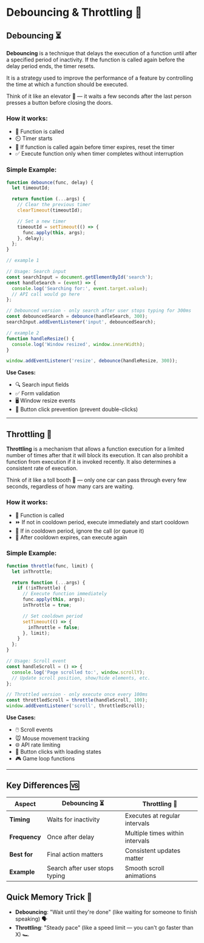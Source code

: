 # Debouncing & Throttling 🚦

## Debouncing ⏳

**Debouncing** is a technique that delays the execution of a function until
after a specified period of inactivity. If the function is called again before
the delay period ends, the timer resets.

It is a strategy used to improve the performance of a feature by controlling the
time at which a function should be executed.

Think of it like an elevator 🚪 — it waits a few seconds after the last person
presses a button before closing the doors.

### How it works:

- 🏁 Function is called
- ⏲️ Timer starts
- 🔄 If function is called again before timer expires, reset the timer
- ✅ Execute function only when timer completes without interruption

### Simple Example:

```javascript
function debounce(func, delay) {
  let timeoutId;

  return function (...args) {
    // Clear the previous timer
    clearTimeout(timeoutId);

    // Set a new timer
    timeoutId = setTimeout(() => {
      func.apply(this, args);
    }, delay);
  };
}

// example 1

// Usage: Search input
const searchInput = document.getElementById('search');
const handleSearch = (event) => {
  console.log('Searching for:', event.target.value);
  // API call would go here
};

// Debounced version - only search after user stops typing for 300ms
const debouncedSearch = debounce(handleSearch, 300);
searchInput.addEventListener('input', debouncedSearch);

// example 2
function handleResize() {
  console.log('Window resized', window.innerWidth);
}

window.addEventListener('resize', debounce(handleResize, 300));
```

**Use Cases:**

- 🔍 Search input fields
- ✅ Form validation
- 🖥️ Window resize events
- 🚫 Button click prevention (prevent double-clicks)

---

## Throttling 🚥

**Throttling** is a mechanism that allows a function execution for a limited
number of times after that it will block its execution. It can also prohibit a
function from execution if it is invoked recently. It also determines a
consistent rate of execution.

Think of it like a toll booth 🚗 — only one car can pass through every few
seconds, regardless of how many cars are waiting.

### How it works:

- 🏁 Function is called
- ⏩ If not in cooldown period, execute immediately and start cooldown
- 🛑 If in cooldown period, ignore the call (or queue it)
- 🔁 After cooldown expires, can execute again

### Simple Example:

```javascript
function throttle(func, limit) {
  let inThrottle;

  return function (...args) {
    if (!inThrottle) {
      // Execute function immediately
      func.apply(this, args);
      inThrottle = true;

      // Set cooldown period
      setTimeout(() => {
        inThrottle = false;
      }, limit);
    }
  };
}

// Usage: Scroll event
const handleScroll = () => {
  console.log('Page scrolled to:', window.scrollY);
  // Update scroll position, show/hide elements, etc.
};

// Throttled version - only execute once every 100ms
const throttledScroll = throttle(handleScroll, 100);
window.addEventListener('scroll', throttledScroll);
```

**Use Cases:**

- 🖱️ Scroll events
- 🐭 Mouse movement tracking
- 🌐 API rate limiting
- 🔄 Button clicks with loading states
- 🎮 Game loop functions

---

## Key Differences 🆚

| Aspect        | Debouncing ⏳                  | Throttling 🚥                   |
| ------------- | ------------------------------ | ------------------------------- |
| **Timing**    | Waits for inactivity           | Executes at regular intervals   |
| **Frequency** | Once after delay               | Multiple times within intervals |
| **Best for**  | Final action matters           | Consistent updates matter       |
| **Example**   | Search after user stops typing | Smooth scroll animations        |

## Quick Memory Trick 🧠

- **Debouncing**: "Wait until they're done" (like waiting for someone to finish
  speaking) 🗣️
- **Throttling**: "Steady pace" (like a speed limit — you can't go faster than
  X) 🏎️
